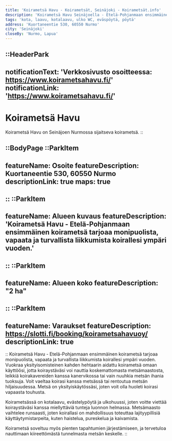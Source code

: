 ```yaml
---
title: 'Koirametsä Havu - Koirametsät, Seinäjoki - Koirametsät.info'
description: 'Koirametsä Havu Seinäjoella - Etelä-Pohjanmaan ensimmäinen koirametsä tarjoaa monipuolista, vapaata ja turvallista liikkumista koirallesi ympäri vuoden.'
tags: 'kota, laavu, kotalaavu, ulko WC, eväspöytä, pöytä'
address: 'Kuortaneentie 530, 60550 Nurmo'
city: 'Seinäjoki'
closeBy: 'Nurmo, Lapua'
---
```


::HeaderPark
---
notificationText: 'Verkkosivusto osoitteessa: https://www.koirametsahavu.fi/'
notificationLink: 'https://www.koirametsahavu.fi/'
---
# Koirametsä Havu
Koirametsä Havu on Seinäjoen Nurmossa sijaitseva koirametsä.
::

::BodyPage
::ParkItem
---
featureName: Osoite
featureDescription: Kuortaneentie 530, 60550 Nurmo
descriptionLink: true
maps: true
---
::
::ParkItem
---
featureName: Alueen kuvaus
featureDescription: 'Koirametsä Havu - Etelä-Pohjanmaan ensimmäinen koirametsä tarjoaa monipuolista, vapaata ja turvallista liikkumista koirallesi ympäri vuoden.'
---
::
::ParkItem
---
featureName: Alueen koko
featureDescription: "2 ha"
---
::
::ParkItem
---
featureName: Varaukset
featureDescription: https://slotti.fi/booking/koirametsahavuoy/
descriptionLink: true
---
::
Koirametsä Havu - Etelä-Pohjanmaan ensimmäinen koirametsä tarjoaa monipuolista, vapaata ja turvallista liikkumista koirallesi ympäri vuoden. Vuokraa yksityisomisteinen kahden hehtaarin aidattu koirametsä omaan käyttöösi, jotta koiraystäväsi voi nauttia koskemattomasta metsämaastosta, leikkiä koirakavereiden kanssa kanervikossa tai vain nuuhkia metsän ihania tuoksuja. Voit vaeltaa koirasi kanssa metsässä tai rentoutua metsän hiljaisuudessa. Metsä on yksityiskäytössäsi, joten voit olla huoleti koirasi vapaasta touhusta.

Koirametsässä on kotalaavu, evästelypöytä ja ulkohuussi, joten voitte viettää koiraystäväsi kanssa miellyttäviä tunteja luonnon helmassa. Metsämaasto vaihtelee runsaasti, joten koirallasi on mahdollisuus toteuttaa lajityypillisiä käyttäytymistarpeita, kuten haistelua, pureskelua ja kaivamista.

Koirametsä soveltuu myös pienten tapahtumien järjestämiseen, ja tervetuloa nauttimaan kiireettömästä tunnelmasta metsän keskelle.
::